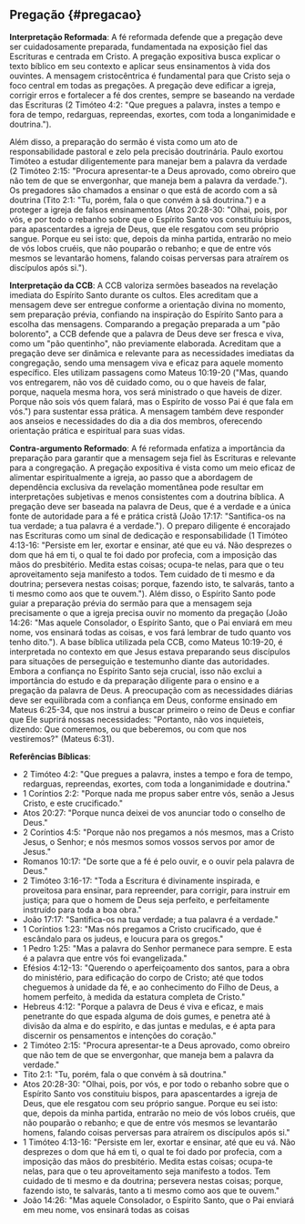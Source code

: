 ## Pregação {#pregacao}

**Interpretação Reformada**: A fé reformada defende que a pregação deve ser cuidadosamente preparada, fundamentada na exposição fiel das Escrituras e centrada em Cristo. A pregação expositiva busca explicar o texto bíblico em seu contexto e aplicar seus ensinamentos à vida dos ouvintes. A mensagem cristocêntrica é fundamental para que Cristo seja o foco central em todas as pregações. A pregação deve edificar a igreja, corrigir erros e fortalecer a fé dos crentes, sempre se baseando na verdade das Escrituras (2 Timóteo 4:2: "Que pregues a palavra, instes a tempo e fora de tempo, redarguas, repreendas, exortes, com toda a longanimidade e doutrina.").

Além disso, a preparação do sermão é vista como um ato de responsabilidade pastoral e zelo pela precisão doutrinária. Paulo exortou Timóteo a estudar diligentemente para manejar bem a palavra da verdade (2 Timóteo 2:15: "Procura apresentar-te a Deus aprovado, como obreiro que não tem de que se envergonhar, que maneja bem a palavra da verdade."). Os pregadores são chamados a ensinar o que está de acordo com a sã doutrina (Tito 2:1: "Tu, porém, fala o que convém à sã doutrina.") e a proteger a igreja de falsos ensinamentos (Atos 20:28-30: "Olhai, pois, por vós, e por todo o rebanho sobre que o Espírito Santo vos constituiu bispos, para apascentardes a igreja de Deus, que ele resgatou com seu próprio sangue. Porque eu sei isto: que, depois da minha partida, entrarão no meio de vós lobos cruéis, que não pouparão o rebanho; e que de entre vós mesmos se levantarão homens, falando coisas perversas para atraírem os discípulos após si.").

**Interpretação da CCB**: A CCB valoriza sermões baseados na revelação imediata do Espírito Santo durante os cultos. Eles acreditam que a mensagem deve ser entregue conforme a orientação divina no momento, sem preparação prévia, confiando na inspiração do Espírito Santo para a escolha das mensagens. Comparando a pregação preparada a um "pão bolorento", a CCB defende que a palavra de Deus deve ser fresca e viva, como um "pão quentinho", não previamente elaborada. Acreditam que a pregação deve ser dinâmica e relevante para as necessidades imediatas da congregação, sendo uma mensagem viva e eficaz para aquele momento específico. Eles utilizam passagens como Mateus 10:19-20 ("Mas, quando vos entregarem, não vos dê cuidado como, ou o que haveis de falar, porque, naquela mesma hora, vos será ministrado o que haveis de dizer. Porque não sois vós quem falará, mas o Espírito de vosso Pai é que fala em vós.") para sustentar essa prática. A mensagem também deve responder aos anseios e necessidades do dia a dia dos membros, oferecendo orientação prática e espiritual para suas vidas.

**Contra-argumento Reformado**: A fé reformada enfatiza a importância da preparação para garantir que a mensagem seja fiel às Escrituras e relevante para a congregação. A pregação expositiva é vista como um meio eficaz de alimentar espiritualmente a igreja, ao passo que a abordagem de dependência exclusiva da revelação momentânea pode resultar em interpretações subjetivas e menos consistentes com a doutrina bíblica. A pregação deve ser baseada na palavra de Deus, que é a verdade e a única fonte de autoridade para a fé e prática cristã (João 17:17: "Santifica-os na tua verdade; a tua palavra é a verdade."). O preparo diligente é encorajado nas Escrituras como um sinal de dedicação e responsabilidade (1 Timóteo 4:13-16: "Persiste em ler, exortar e ensinar, até que eu vá. Não desprezes o dom que há em ti, o qual te foi dado por profecia, com a imposição das mãos do presbitério. Medita estas coisas; ocupa-te nelas, para que o teu aproveitamento seja manifesto a todos. Tem cuidado de ti mesmo e da doutrina; persevera nestas coisas; porque, fazendo isto, te salvarás, tanto a ti mesmo como aos que te ouvem."). Além disso, o Espírito Santo pode guiar a preparação prévia do sermão para que a mensagem seja precisamente o que a igreja precisa ouvir no momento da pregação (João 14:26: "Mas aquele Consolador, o Espírito Santo, que o Pai enviará em meu nome, vos ensinará todas as coisas, e vos fará lembrar de tudo quanto vos tenho dito."). 
A base bíblica utilizada pela CCB, como Mateus 10:19-20, é interpretada no contexto em que Jesus estava preparando seus discípulos para situações de perseguição e testemunho diante das autoridades. Embora a confiança no Espírito Santo seja crucial, isso não exclui a importância do estudo e da preparação diligente para o ensino e a pregação da palavra de Deus. A preocupação com as necessidades diárias deve ser equilibrada com a confiança em Deus, conforme ensinado em Mateus 6:25-34, que nos instrui a buscar primeiro o reino de Deus e confiar que Ele suprirá nossas necessidades: "Portanto, não vos inquieteis, dizendo: Que comeremos, ou que beberemos, ou com que nos vestiremos?" (Mateus 6:31).

**Referências Bíblicas**:
- 2 Timóteo 4:2: "Que pregues a palavra, instes a tempo e fora de tempo, redarguas, repreendas, exortes, com toda a longanimidade e doutrina."
- 1 Coríntios 2:2: "Porque nada me propus saber entre vós, senão a Jesus Cristo, e este crucificado."
- Atos 20:27: "Porque nunca deixei de vos anunciar todo o conselho de Deus."
- 2 Coríntios 4:5: "Porque não nos pregamos a nós mesmos, mas a Cristo Jesus, o Senhor; e nós mesmos somos vossos servos por amor de Jesus."
- Romanos 10:17: "De sorte que a fé é pelo ouvir, e o ouvir pela palavra de Deus."
- 2 Timóteo 3:16-17: "Toda a Escritura é divinamente inspirada, e proveitosa para ensinar, para repreender, para corrigir, para instruir em justiça; para que o homem de Deus seja perfeito, e perfeitamente instruído para toda a boa obra."
- João 17:17: "Santifica-os na tua verdade; a tua palavra é a verdade."
- 1 Coríntios 1:23: "Mas nós pregamos a Cristo crucificado, que é escândalo para os judeus, e loucura para os gregos."
- 1 Pedro 1:25: "Mas a palavra do Senhor permanece para sempre. E esta é a palavra que entre vós foi evangelizada."
- Efésios 4:12-13: "Querendo o aperfeiçoamento dos santos, para a obra do ministério, para edificação do corpo de Cristo; até que todos cheguemos à unidade da fé, e ao conhecimento do Filho de Deus, a homem perfeito, à medida da estatura completa de Cristo."
- Hebreus 4:12: "Porque a palavra de Deus é viva e eficaz, e mais penetrante do que espada alguma de dois gumes, e penetra até à divisão da alma e do espírito, e das juntas e medulas, e é apta para discernir os pensamentos e intenções do coração."
- 2 Timóteo 2:15: "Procura apresentar-te a Deus aprovado, como obreiro que não tem de que se envergonhar, que maneja bem a palavra da verdade."
- Tito 2:1: "Tu, porém, fala o que convém à sã doutrina."
- Atos 20:28-30: "Olhai, pois, por vós, e por todo o rebanho sobre que o Espírito Santo vos constituiu bispos, para apascentardes a igreja de Deus, que ele resgatou com seu próprio sangue. Porque eu sei isto: que, depois da minha partida, entrarão no meio de vós lobos cruéis, que não pouparão o rebanho; e que de entre vós mesmos se levantarão homens, falando coisas perversas para atraírem os discípulos após si."
- 1 Timóteo 4:13-16: "Persiste em ler, exortar e ensinar, até que eu vá. Não desprezes o dom que há em ti, o qual te foi dado por profecia, com a imposição das mãos do presbitério. Medita estas coisas; ocupa-te nelas, para que o teu aproveitamento seja manifesto a todos. Tem cuidado de ti mesmo e da doutrina; persevera nestas coisas; porque, fazendo isto, te salvarás, tanto a ti mesmo como aos que te ouvem."
- João 14:26: "Mas aquele Consolador, o Espírito Santo, que o Pai enviará em meu nome, vos ensinará todas as coisas